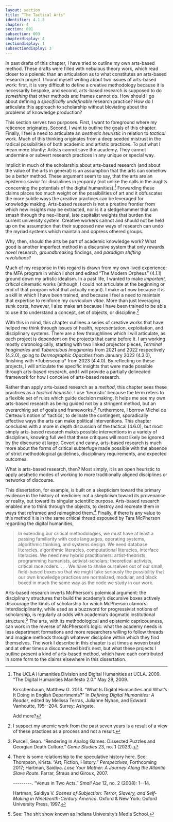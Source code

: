 ```yaml
---
layout: section
title: “The Tactical Arts"
identifier: 4.1.3
chapter: 4
section: 001
subsection: 003
chapterdisplay: 4
sectiondisplay: 1
subsectiondisplay: 3
---
```


In past drafts of this chapter, I have tried to outline my own arts-based method. These drafts were filled with nebulous theory work, which read closer to a polemic than an articulation as to what constitutes an arts-based research project. I found myself writing about two issues of arts-based work: first, it is very difficult to define a creative methodology because it is necessarily bespoke, and second, arts-based research is supposed to do *something* that other methods and frames cannot do. How should I go about defining a *specifically undefinable* research practice? How do I articulate this approach to scholarship without bloviating about the problems of knowledge production?

This section serves two purposes. First, I want to foreground where my reticence originates. Second, I want to outline the goals of this chapter. Finally, I feel a need to articulate an *aesthetic heuristic* in relation to *tactical* work. Much of this thinking originates from a deep seeded mistrust in the radical possibilities of both academic and artistic practices. To put what I mean more bluntly: Artists cannot save the academy. They cannot undermine or subvert research practices in any unique or special way.

Implicit in much of the scholarship about arts-based research (and about the value of the arts in general) is an assumption that the arts can somehow be a *better* method. These argument seem to say, that the arts are an epistemic savior for disciplines in jeopardy (not unlike the calls in the aughts concerning the potentials of the digital humanities).[^fn1] Forwarding these claims places too much weight on the possibilities of art and it obfuscates the more subtle ways the creative practices can be leveraged for knowledge making. Arts-based research is not a prestine frontier from which new insights may be extracted, nor is it a sledgehammer that can smash through the neo-liberal, late capitalist weights that burden the current university system. Creative workers cannot and should not be held up on the assumption that their supposed new ways of research can undo the myriad systems which maintain and oppress othered groups.

Why, then, should the arts be part of academic knowledge work? What good is another imperfect method in a discursive system that only rewards *novel* research, *groundbreaking* findings, and *paradigm shifting revolutions*?

Much of my response in this regard is drawn from my own lived experience: the MFA program in which I shot and edited “The Modern Orpheus” (4.1.1) ground down my artistic idealism. In a past life, I wanted to make *important, critical* cinematic works (although, I could not articulate at the beginning or end of that program what that actually meant). I make art now because it is a skill in which I have been trained, and because I feel a need to maintain that expertise to reinforce my *curriculum vitae*. More than just leveraging sunk costs, however, I also make art because I have been trained to be able to use it  to understand a concept, set of objects, or discipline.[^fn2] 

With this in mind, this chapter outlines a series of creative works that have helped me think through issues of health, representation, exploitation, and disciplinary systems. There are a few throughlines which I will articulate, as each project is dependent on the projects that came before it. I am working mostly chronologically, starting with two linked projector pieces, *Terminal Imaginaries* and *Tuberculous Imaginaries* from 2021 and 2022 respectively (4.2.0), going to *Dermographic Opacities* from January 2022 (4.3.0), finishing with \*Tuberscopia\* from 2023 (4.4.0). By reflecting on these projects, I will articulate the specific insights that were made possible through arts-based research, and I will provide a partially delineated framework for how I conceive of arts-based research. 

Rather than apply arts-based research as a *method*, this chapter sees these practices as a *tactical heuristic*. I use ‘heuristic’ because the term refers to a flexible set of rules which guide decision making. It helps me see my own arts-based research as being guided not by a stringent method, but an overarching set of goals and frameworks.[^fn3] Furthermore, I borrow Michel de Certeau’s notion of  ‘tactics’, to delinate the contingent, sporadically effective ways the arts can make political interventions. This chapter concludes with a more in depth discussion of the tactical (4.6.0), but most simply arts-based research makes possible interventions in a variety of disciplines, knowing full well that these critiques will most likely be ignored by the discourse at large. Covert and canny, arts-based research is much more about the forms of critical subterfuge made possible with the absence of strict methodological guidelines, disciplinary requirements, and expected outcomes. 

What is arts-based research, then? Most simply, it is an open heuristic to apply aesthetic modes of working to more traditionally aligned disciplines or networks of discourse. 

This dissertation, for example, is built on a skepticism toward the primary evidence in the history of medicine: not a skepticism toward its provenance or reality, but toward its singular scientific purpose. Arts-based research enabled me to think through the objects, to destroy and recreate them in ways that reframed and reimagined them.[^fn4] Finally, if there is any value to this method it is in the same critical thread espoused by Tara McPherson regarding the digital humanities, 

>In extending our critical methodologies, we must have at least a passing familiarity with code languages, operating systems, algorithmic thinking, and systems design. We need database literacies, algorithmic literacies, computational literacies, interface literacies. We need new hybrid practitioners: artist-theorists, programming humanists, activist-scholars; theoretical activists, critical race roders. . . . We have to shake ourselves out of our small, field-based boxes so that we might take seriously the possibility that our own knowledge practices are normalized, modular, and black boxed in much the same way as the code we study in our work.

Arts-based research inverts McPherson’s polemical argument: the disciplinary structures that build the academy’s discursive boxes actively discourage the kinds of scholarship for which McPherson clamors. Interdisciplinarity, while used as a buzzword for progressivist notions of scholarship, is regularly at odds with academia’s dogmatic institutional structure.[^fn5] The arts, with its methodological and epistemic capricousness, can work in the reverse of McPherson’s logic: what the academy needs is less department formations and more researchers willing to follow threads and imagine methods through whatever discipline within which they find themselves. The work I describe in this chapter is at times a woven braid and at other times a disconnected bird’s nest, but what these projects I outline present a kind of arts-based method, which have each contributed in some form to the claims elsewhere in this dissertation.	

[^fn1]: The UCLA Humanities Division and Digital Humanities at UCLA. 2009. “The Digital Humanities Manifesto 2.0.” May 29, 2009.
	
	Kirschenbaum, Matthew G. 2013. “What Is Digital Humanities and What’s It Doing in English Departments?” In *Defining Digital Humanities: A Reader*, edited by Melissa Terras, Julianne Nyhan, and Edward Vanhoutte, 195--204. Surrey: Ashgate.
	
	Add more?

[^fn2]: I suspect my anemic work from the past seven years is a result of a view of these practices as a process and not a result.

[^fn3]: Purcell, Sean. “Rendering in Analog Games: Dissected Puzzles and Georgian Death Culture.” *Game Studies* 23, no. 1 (2023).

[^fn4]: There is some relationship to the speculative history here. See: Thompson, Krista. “Art, Fiction, History.” *Perspectives*, Forthcoming 2017; Hartman, Saidiya. *Lose Your Mother: A Journey Along the Atlantic Slave Route*. Farrar, Straus and Giroux, 2007.
	
	---------. “Venus in Two Acts.” *Small Axe* 12, no. 2 (2008): 1--14.
	
	Hartman, Saidiya V. *Scenes of Subjection: Terror, Slavery, and Self-Making in Nineteenth-Century America*. Oxford & New York: Oxford University Press, 1997.

[^fn5]: See: The shit show known as Indiana University’s Media School.